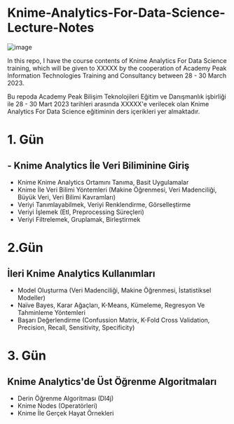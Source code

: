 # Knime-Analytics-For-Data-Science-Lecture-Notes

![image](https://user-images.githubusercontent.com/5441882/173870155-dab94d14-4571-4335-9d95-d86ebfc025f1.png)

In this repo, I have the course contents of Knime Analytics For Data Science training, which will be given to XXXXX by the cooperation of Academy Peak Information Technologies Training and Consultancy between 28 - 30 March 2023.

Bu repoda Academy Peak Bilişim Teknolojileri Eğitim ve Danışmanlık işbirliği ile 28 - 30 Mart 2023 tarihleri arasında XXXXX'e verilecek olan Knime Analytics For Data Science eğitiminin ders içerikleri yer almaktadır.
 
# 1. Gün
## - Knime Analytics İle Veri Biliminine Giriş
- Knime Knime Analytics Ortamını Tanıma, Basit Uygulamalar
- Knime İle Veri Bilimi Yöntemleri (Makine Öğrenmesi, Veri Madenciliği, Büyük Veri, Veri Bilimi
Kavramları)
- Veriyi Tanımlayabilmek, Veriyi Renklendirme, Görselleştirme
- Veriyi İşlemek (Etl, Preprocessing Süreçleri)
- Veriyi Filtrelemek, Gruplamak, Birleştirmek

# 2.Gün
## İleri Knime Analytics Kullanımları
- Model Oluşturma (Veri Madenciliği, Makine Öğrenmesi, İstatistiksel Modeller)
- Naïve Bayes, Karar Ağaçları, K-Means, Kümeleme, Regresyon Ve Tahminleme Yöntemleri
- Başarı Değerlendirme (Confussion Matrix, K-Fold Cross Validation, Precision, Recall, Sensitivity,
Specificity)

# 3. Gün
## Knime Analytics'de Üst Öğrenme Algoritmaları
- Derin Öğrenme Algoritması (Dl4j)
- Knime Nodes (Operatörleri)
- Knime İle Gerçek Hayat Örnekleri
